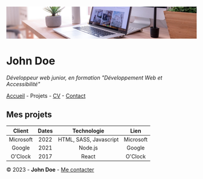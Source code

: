 ![desk-banner](img/desk-banner.jpg)

# John Doe
_Développeur web junior, en formation "Développement Web et Accessibilité"_

[Accueil](README.md) - Projets - [CV](CV.md) - [Contact](contact.md)

## Mes projets
|Client|Dates|Technologie|Lien|
|:--:|:---:|:--:|:--:|
|Microsoft|2022|HTML, SASS, Javascript|Microsoft|
|Google|2021|Node.js|Google|
|O'Clock|2017|React|O'Clock|  

© 2023 - **John Doe** - [Me contacter](contact.md)
